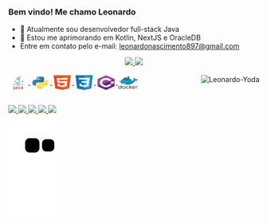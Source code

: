 ### Bem vindo! Me chamo Leonardo 
- 🔭 Atualmente sou desenvolvedor full-stack Java
- 🌱 Estou me aprimorando em Kotlin, NextJS e OracleDB
- Entre em contato pelo e-mail: leonardonascimento897@gmail.com

<div  style="display: flex; justify-content: center">
    <a href="https://github.com/Developerheart">
    <img height="180em" src="https://github-readme-stats-sigma-five.vercel.app/api?username=Developerheart&show_icons=true&theme=dracula&include_all_commits=true&count_private=true"/>
    <img height="180em" width="auto" src="https://github-readme-stats-sigma-five.vercel.app/api/top-langs/?username=Developerheart&layout=compact&langs_count=7&theme=dracula"/>
</div>
  
  <div style="display: inline_block"><br>
  <img align="center" alt="Leonardo-Java" height="30" width="40" src="https://github.com/devicons/devicon/blob/master/icons/java/java-original-wordmark.svg">
  <img align="center" alt="Leonardo Python" height="30" width="40" src="https://raw.githubusercontent.com/devicons/devicon/master/icons/python/python-original.svg">
  <img align="center" alt="Leonardo-Html5" height="30" width="40" src="https://raw.githubusercontent.com/devicons/devicon/master/icons/html5/html5-original.svg">
  <img align="center" alt="Leonardo-Css" height="30" width="40" src="https://raw.githubusercontent.com/devicons/devicon/master/icons/css3/css3-original.svg">
  <img align="center" alt="Leonard-Csharp" height="30" width="40" src="https://raw.githubusercontent.com/devicons/devicon/master/icons/csharp/csharp-original.svg">
  <img align="center" alt="Leonardo-docker" height="30" width="40" src="https://github.com/devicons/devicon/blob/master/icons/docker/docker-original-wordmark.svg">
 <img align="right" alt="Leonardo-Yoda" src="https://64.media.tumblr.com/442513caac35229ccdd5e39fe822d6bf/f5c2981514e757fd-01/s500x750/a644d95d7d0936a19d19c5737e071711edfb489c.gifv">
</div>
  
  ##
   
<div> 
  <a href="https://www.instagram.com/red_bullets_t1" target="_blank">
    <img src="https://img.shields.io/badge/-Instagram-%23E4405F?style=for-the-badge&logo=instagram&logoColor=white" target="_blank">
  </a>
 <a href="https://discord.com/channels/LHEU" target="_blank">
   <img src="https://img.shields.io/badge/Discord-7289DA?style=for-the-badge&logo=discord&logoColor=white" target="_blank">
  </a> 
  <a href="leonardonascimento897@gmail.com">
    <img src="https://img.shields.io/badge/-Gmail-%23333?style=for-the-badge&logo=gmail&logoColor=white" target="_blank">
  </a>
  <a href="https://www.linkedin.com/in/leonardo-nascimento-bigdev" target="_blank">
    <img src="https://img.shields.io/badge/-LinkedIn-%230077B5?style=for-the-badge&logo=linkedin&logoColor=white" target="_blank">
  </a> 
  <a href="https://api.whatsapp.com/send?phone=5568996124662">
    <img src="https://img.shields.io/badge/WhatsApp-25D366?style=for-the-badge&logo=whatsapp&logoColor=red" target="_blank">
  </a>
 
  ![Snake animation](https://github.com/Developerheart/Developerheart/blob/output/github-contribution-grid-snake.svg)
 
</div>  
